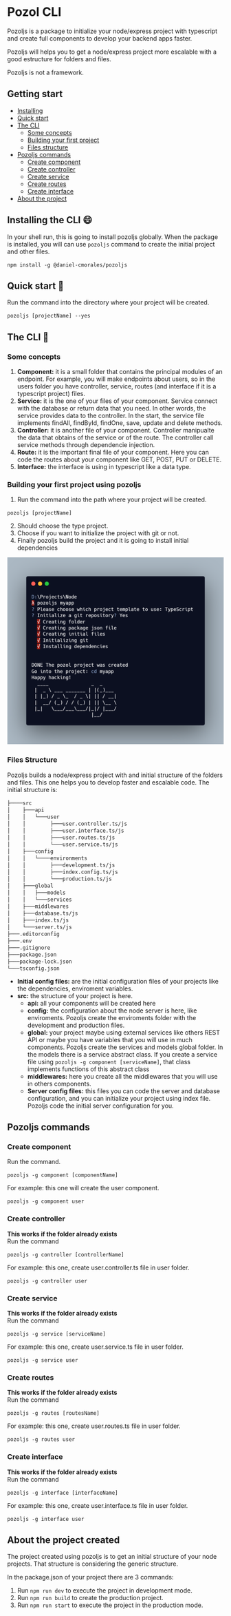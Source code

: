 # Pozol CLI

Pozoljs is a package to initialize your node/express project with typescript and create full components to develop your backend apps faster.

Pozoljs will helps you to get a node/express project more escalable with a good estructure for folders and files.

Pozoljs is not a framework.

## Getting start

- [Installing](#installing)
- [Quick start](#quick-start)
- [The CLI](#the-cli)
  - [Some concepts](#some-concepts)
  - [Building your first project](#build-project)
  - [Files structure](#files-structure)
- [Pozoljs commands](#commands)
  - [Create component](#create-component)
  - [Create controller](#create-controller)
  - [Create service](#create-service)
  - [Create routes](#create-routes)
  - [Create interface](#create-interface)
- [About the project](#about-project)

## Installing the CLI :smile: <a name="installing"></a>
In your shell run, this is going to install pozoljs globally. When the package is installed, you will can use `pozoljs` command to create the initial project and other files.
```shell
npm install -g @daniel-cmorales/pozoljs
```

## Quick start :rocket: <a name="quick-start"></a>
Run the command into the directory where your project will be created.
```shell
pozoljs [projectName] --yes
```

## The CLI :book: <a name="the-cli"></a>

### Some concepts <a name="some-concepts"></a>

1. **Component:** it is a small folder that contains the principal modules of an endpoint. For example, you will make endpoints about users, so in the users folder you have controller, service, routes (and interface if it is a typescript project) files.
2. **Service:** it is the one of your files of your component. Service connect with the database or return data that you need. In other words, the service provides data to the controller. In the start, the service file implements findAll, findById, findOne, save, update and delete methods.
3. **Controller:** it is another file of your component. Controller manipualte the data that obtains of the service or of the route. The controller call service methods through dependencie injection.
4. **Route:** it is the important final file of your component. Here you can code the routes about your component like GET, POST, PUT or DELETE.
5. **Interface:** the interface is using in typescript like a data type.

### Building your first project using pozoljs <a name="build-project"></a>
1. Run the command into the path where your project will be created.
```shell
pozoljs [projectName]
```
2. Should choose the type project.
3. Choose if you want to initialize the project with git or not.
4. Finally pozoljs build the project and it is going to install initial dependencies

![Installing](assets/create-project-4.png)

### Files Structure <a name="files-structure"></a>

Pozoljs builds a node/express project with and initial structure of the folders and files. This one helps you to develop faster and escalable code. The initial structure is:
```shell
├────src
│    ├───api
│    │   └───user
│    │        ├───user.controller.ts/js
│    │        ├───user.interface.ts/js
│    │        ├───user.routes.ts/js
│    │        └───user.service.ts/js
│    ├───config
│    │   └────environments
│    │        ├───development.ts/js
│    │        ├───index.config.ts/js
│    │        └───production.ts/js
│    ├───global
│    │   ├───models
│    │   └───services
│    ├───middlewares
│    ├───database.ts/js
│    ├───index.ts/js
│    └───server.ts/js
├───.editorconfig
├───.env
├───.gitignore
├───package.json
├───package-lock.json
└───tsconfig.json
```

- **Initial config files:** are the initial configuration files of your projects like the dependencies, enviroment variables.
- **src:** the structure of your project is here.
  - **api:** all your components will be created here
  - **config:** the configuration about the node server is here, like enviroments. Pozoljs create the enviroments folder with the development and production files.
  - **global:** your project maybe using external services like others REST API or maybe you have variables that you will use in much components. Pozoljs create the services and models global folder. In the models there is a service abstract class. If you create a service file using `pozoljs -g component [serviceName]`, that class implements functions of this abstract class
  - **middlewares:** here you create all the middlewares that you will use in others components.
  - **Server config files:** this files you can code the server and database configuration, and you can initialize your project using index file. Pozoljs code the initial server configuration for you.

## Pozoljs commands <a name="commands"></a>

### Create component <a name="create-component"></a>
Run the command.
```shell
pozoljs -g component [componentName]
```
For example: this one will create the user component.
```shell
pozoljs -g component user
```

### Create controller <a name="create-controller"></a>
**This works if the folder already exists**
\
Run the command
```shell
pozoljs -g controller [controllerName]
```
For example: this one, create user.controller.ts file in user folder.
```shell
pozoljs -g controller user
```

### Create service <a name="create-service"></a>
**This works if the folder already exists**
\
Run the command
```shell
pozoljs -g service [serviceName]
```
For example: this one, create user.service.ts file in user folder.
```shell
pozoljs -g service user
```

### Create routes <a name="create-routes"></a>
**This works if the folder already exists**
\
Run the command
```shell
pozoljs -g routes [routesName]
```
For example: this one, create user.routes.ts file in user folder.
```shell
pozoljs -g routes user
```

### Create interface <a name="create-interface"></a>
**This works if the folder already exists**
\
Run the command
```shell
pozoljs -g interface [interfaceName]
```
For example: this one, create user.interface.ts file in user folder.
```shell
pozoljs -g interface user
```

## About the project created <a name="about-project"></a>

The project created using pozoljs is to get an initial structure of your node projects. That structure is considering the generic structure.

In the package.json of your project there are 3 commands:

1. Run `npm run dev` to execute the project in development mode.
2. Run `npm run build` to create the production project.
3. Run `npm run start` to execute the project in the production mode.